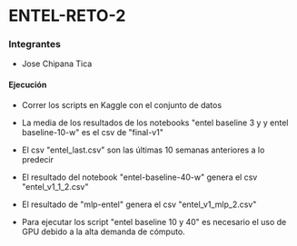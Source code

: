 # ENTEL-RETO-2

### Integrantes
* Jose Chipana Tica


#### Ejecución
* Correr los scripts en Kaggle con el conjunto de datos
* La media de los resultados de los notebooks "entel baseline 3 y y entel baseline-10-w" es el csv de "final-v1"
* El csv "entel_last.csv" son las últimas 10 semanas anteriores a lo predecir
* El resultado del notebook "entel-baseline-40-w" genera el csv "entel_v1_1_2.csv"
* El resultado de "mlp-entel" genera el csv "entel_v1_mlp_2.csv"

* Para ejecutar los script "entel baseline 10 y 40" es necesario el uso de GPU debido a la alta demanda de cómputo.

